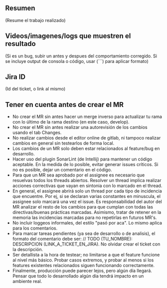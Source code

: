 ## Resumen

(Resume el trabajo realizado)

## Videos/imagenes/logs que muestren el resultado

(Si es un bug, subir un antes y despues del comportamiento corregido. Si se incluye output de consola o código, usar (```) para aplicar formato)

## Jira ID

(Id del ticket, o link al mismo)

## Tener en cuenta antes de crear el MR

- No crear el MR sin antes hacer un merge inverso para actualizar tu rama con lo último de la rama destino (en este caso, develop).
- No crear el MR sin antes realizar una autorevisión de los cambios usando el tab Changes.
- No realizar cambios desde el editor online de gitlab, ni tampoco realizar cambios en general sin testearlos de forma local.
- Los cambios de un MR solo deben estar relacionados al feature/bug en desarrollo.
- Hacer uso del plugin SonarLint (de Intellij) para mantener un código aceptable. En la medida de lo posible, evitar generar issues críticos. Si no es posible, dejar un comentario en el código.
- Para que un MR sea aprobado por el assignee es necesario que resuelvas todos los threads abiertos. Resolver un thread implica realizar acciones correctivas que vayan en sintonia con lo marcado en el thread.
- En general, el assignee abrirá solo un thread por cada tipo de incidencia que encuentre. Por ej, si se declaran varias constantes en minuscula, el assignee solo marcará una vez el issue. Es responsabilidad del autor del MR analizar el resto de los cambios para que cumplan con todas las directivas/buenas prácticas marcadas. Asimismo, tratar de retener en la memoria las incidencias marcadas para no repetirlas en futuros MR's.
- No incluir loggeos informales, del estilo "pasó por aca". Lo mismo aplica para los comentarios.
- Para marcar tareas pendientes (ya sea de desarrollo o de analisis), el formato del comentario debe ser: // TODO (TU_NOMBRE): DESCRIPCION (LINK_A_TICKET_EN_JIRA). No olvidar crear el ticket con la descripción.
- Ser detallista a la hora de testear; no limitarse a que el feature funcione al nivel más básico. Probar casos extremos, y probar al menos si los features existentes relacionados siguen funcionando correctamente.
- Finalmente, producción puede parecer lejos, pero algún día llegará. Pensar que todo lo desarrollado algún día tendrá impacto en un ambiente real.
